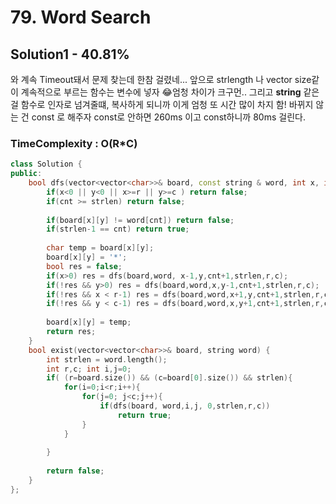 # 79. Word Search

## Solution1 - 40.81%

와 계속 Timeout돼서 문제 찾는데 한참 걸렸네... 앞으로 strlength 나 vector size같이 계속적으로 부르는 함수는 변수에 넣자 😂엄청 차이가 크구먼.. 그리고 **string** 같은 걸 함수로 인자로 넘겨줄떄, 복사하게 되니까 이게 엄청 또 시간 많이 차지 함! 바뀌지 않는 건 const 로 해주자 
const로 안하면 260ms 이고 const하니까 80ms 걸린다.

### TimeComplexity : O(R*C) 

```cpp
class Solution {
public:
    bool dfs(vector<vector<char>>& board, const string & word, int x, int y , int cnt, int strlen, int r,int c) {
        if(x<0 || y<0 || x>=r || y>=c ) return false;
        if(cnt >= strlen) return false;
        
        if(board[x][y] != word[cnt]) return false;
        if(strlen-1 == cnt) return true;
        
        char temp = board[x][y];
        board[x][y] = '*';
        bool res = false;
        if(x>0) res = dfs(board,word, x-1,y,cnt+1,strlen,r,c);
        if(!res && y>0) res = dfs(board,word,x,y-1,cnt+1,strlen,r,c);
        if(!res && x < r-1) res = dfs(board,word,x+1,y,cnt+1,strlen,r,c);
        if(!res && y < c-1) res = dfs(board,word,x,y+1,cnt+1,strlen,r,c);
        
        board[x][y] = temp;
        return res;
    }
    bool exist(vector<vector<char>>& board, string word) {
        int strlen = word.length();
        int r,c; int i,j=0;
        if( (r=board.size()) && (c=board[0].size()) && strlen){
            for(i=0;i<r;i++){
                for(j=0; j<c;j++){
                    if(dfs(board, word,i,j, 0,strlen,r,c))
                        return true;
                }
            }
            
        }
        
        return false;
    }
};
```